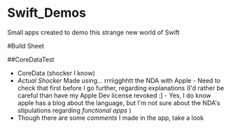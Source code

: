 Swift_Demos
===========

Small apps created to demo this strange new world of Swift

#Build Sheet

##CoreDataTest
* CoreData (shocker I know)
* _Actual Shocker_ Made using... rrriigghhtt the NDA with Apple - Need to check that first before I go further, regarding explanations (I'd rather be careful than have my Apple Dev license revoked :] - Yes, I do know apple has a blog about the language, but I'm not sure about the NDA's stipulations regarding _functional apps_ )
* Though there are some _comments_ I made in the app, take a look
